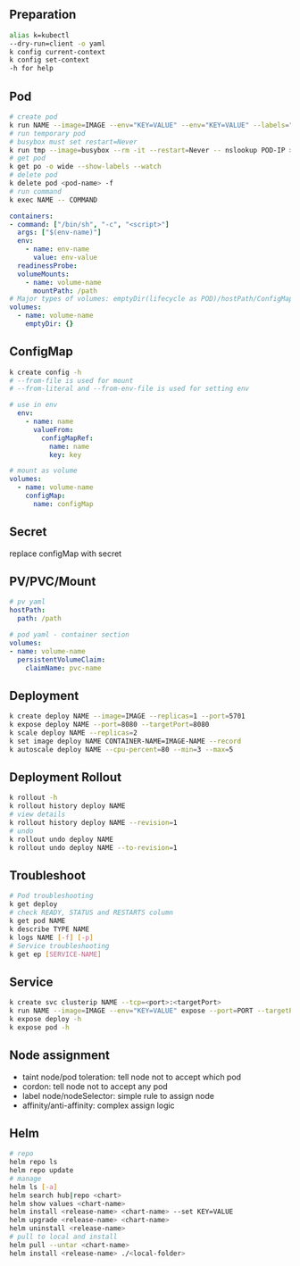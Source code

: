 ## Preparation
```sh
alias k=kubectl
--dry-run=client -o yaml
k config current-context
k config set-context
-h for help
```

## Pod
```sh
# create pod
k run NAME --image=IMAGE --env="KEY=VALUE" --env="KEY=VALUE" --labels="KEY=VALUE,KEY=VALUE" -- COMMAND ARGS
# run temporary pod
# busybox must set restart=Never
k run tmp --image=busybox --rm -it --restart=Never -- nslookup POD-IP > output.txt
# get pod
k get po -o wide --show-labels --watch
# delete pod
k delete pod <pod-name> -f
# run command
k exec NAME -- COMMAND
```

```yaml (Pod)
containers:
- command: ["/bin/sh", "-c", "<script>"]
  args: ["$(env-name)"]
  env:
    - name: env-name
      value: env-value
  readinessProbe:
  volumeMounts:
    - name: volume-name
      mountPath: /path
# Major types of volumes: emptyDir(lifecycle as POD)/hostPath/ConfigMap/Secret/PVC
volumes:
  - name: volume-name
    emptyDir: {}
```

## ConfigMap
```sh
k create config -h
# --from-file is used for mount
# --from-literal and --from-env-file is used for setting env
```

```yaml
# use in env
  env:
    - name: name
      valueFrom:
        configMapRef:
          name: name
          key: key

# mount as volume
volumes:
  - name: volume-name
    configMap:
      name: configMap
```

## Secret
replace configMap with secret

## PV/PVC/Mount
```yaml
# pv yaml
hostPath:
  path: /path

# pod yaml - container section
volumes:
- name: volume-name
  persistentVolumeClaim:
    claimName: pvc-name
```

## Deployment
```sh
k create deploy NAME --image=IMAGE --replicas=1 --port=5701
k expose deploy NAME --port=8080 --targetPort=8080
k scale deploy NAME --replicas=2
k set image deploy NAME CONTAINER-NAME=IMAGE-NAME --record
k autoscale deploy NAME --cpu-percent=80 --min=3 --max=5
```

## Deployment Rollout
```sh
k rollout -h
k rollout history deploy NAME
# view details
k rollout history deploy NAME --revision=1
# undo
k rollout undo deploy NAME
k rollout undo deploy NAME --to-revision=1
```

## Troubleshoot
```sh
# Pod troubleshooting
k get deploy
# check READY, STATUS and RESTARTS column
k get pod NAME
k describe TYPE NAME
k logs NAME [-f] [-p]
# Service troubleshooting
k get ep [SERVICE-NAME]
```

## Service
```sh
k create svc clusterip NAME --tcp=<port>:<targetPort>
k run NAME --image=IMAGE --env="KEY=VALUE" expose --port=PORT --targetPort=80 --labels=KEY=VALUE -- COMMAND ARGS
k expose deploy -h
k expose pod -h
```
## Node assignment
- taint node/pod toleration: tell node not to accept which pod
- cordon: tell node not to accept any pod
- label node/nodeSelector: simple rule to assign node
- affinity/anti-affinity: complex assign logic


## Helm
```sh
# repo
helm repo ls
helm repo update
# manage
helm ls [-a]
helm search hub|repo <chart>
helm show values <chart-name>
helm install <release-name> <chart-name> --set KEY=VALUE
helm upgrade <release-name> <chart-name>
helm uninstall <release-name>
# pull to local and install
helm pull --untar <chart-name>
helm install <release-name> ./<local-folder>
```